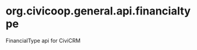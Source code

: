 org.civicoop.general.api.financialtype
======================================

FinancialType api for CiviCRM
